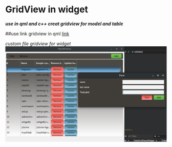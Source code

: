 # GridView in widget 
***use in qml and c++ creat gridview for model  and  table***

##use link  gridview in qml
[link](https://github.com/HamedMasafi/qml-data-grid-view "link")

*custom file gridview  for widget*
![sampel](./pic.png "sampel")

